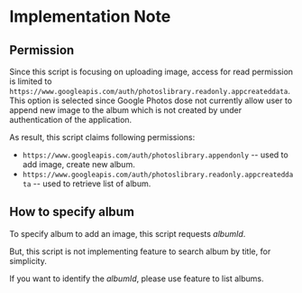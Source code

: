 # Implementation Note

## Permission

Since this script is focusing on uploading image, access for read permission is limited to `https://www.googleapis.com/auth/photoslibrary.readonly.appcreateddata`.
This option is selected since Google Photos dose not currently allow user to append new image to the album which is not created by under authentication of the application.

As result, this script claims following permissions:

* `https://www.googleapis.com/auth/photoslibrary.appendonly` -- used to add image, create new album.
* `https://www.googleapis.com/auth/photoslibrary.readonly.appcreateddata` -- used to retrieve list of album.

## How to specify album

To specify album to add an image, this script requests *albumId*.

But, this script is not implementing feature to search album by title, for simplicity.

If you want to identify the *albumId*, please use feature to list albums.
